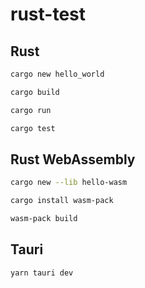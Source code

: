 # rust-test

## Rust

```bash
cargo new hello_world
```

```bash
cargo build
```

```bash
cargo run
```

```bash
cargo test
```

## Rust WebAssembly

```bash
cargo new --lib hello-wasm
```

```bash
cargo install wasm-pack
```

```bash
wasm-pack build
```

## Tauri

```bash
yarn tauri dev
```
